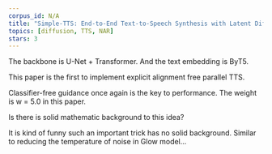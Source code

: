 ```yaml
---
corpus_id: N/A
title: "Simple-TTS: End-to-End Text-to-Speech Synthesis with Latent Diffusion"
topics: [diffusion, TTS, NAR]
stars: 3
---
```


The backbone is U-Net + Transformer. And the text embedding is ByT5.

This paper is the first to implement explicit alignment free parallel TTS.

Classifier-free guidance once again is the key to performance. The weight is w = 5.0 in this paper.

Is there is solid mathematic background to this idea?

It is kind of funny such an important trick has no solid background. Similar to reducing the temperature of noise in Glow model...
